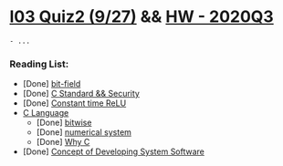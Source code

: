 # [I03 Quiz2 (9/27)](https://hackmd.io/@sysprog/B1zAbkAEP) && [HW - 2020Q3](https://hackmd.io/@sysprog/2020-quiz2)
    - ...

### Reading List:
 - [Done] [bit-field](https://hackmd.io/@sysprog/c-bitfield?type=view)
 - [Done] [C Standard && Security](https://hackmd.io/@sysprog/c-std-security?type=view)
 - [Done] [Constant time ReLU](https://hackmd.io/@sysprog/constant-time-relu)
 - [C Language](https://hackmd.io/@sysprog/c-prog/%2F%40sysprog%2Fc-programming)
    - [Done] [bitwise](https://hackmd.io/@sysprog/c-prog/%2F%40sysprog%2Fc-bitwise)
    - [Done] [numerical system](https://hackmd.io/@sysprog/c-prog/%2Fs%2FBkRKhQGae)
    - [Done] [Why C](https://hackmd.io/@sysprog/c-prog/%2Fs%2FHJFyt37Mx)
 - [Done] [Concept of Developing System Software](https://hackmd.io/@sysprog/concepts?type=view)
